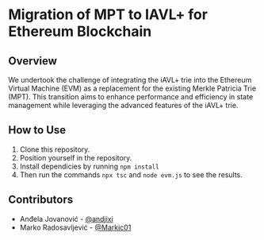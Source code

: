 # Migration of MPT to IAVL+ for Ethereum Blockchain

## Overview
We undertook the challenge of integrating the iAVL+ trie into the Ethereum Virtual Machine (EVM) as a replacement for the existing Merkle Patricia Trie (MPT). This transition aims to enhance performance and efficiency in state management while leveraging the advanced features of the iAVL+ trie.


## How to Use
1. Clone this repository.
2. Position yourself in the repository.
3. Install dependicies by running `npm install`
4. Then run the commands `npx tsc` and `node evm.js` to see the results.

## Contributors
- Anđela Jovanović - [@andjixi](https://github.com/andjixi)
- Marko Radosavljević - [@Markic01](https://github.com/Markic01)
